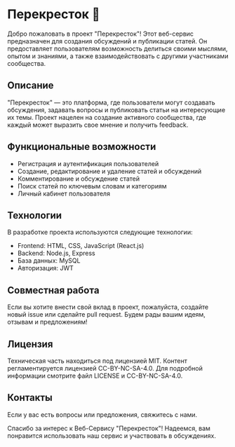 # Перекресток 🚦

Добро пожаловать в проект "Перекресток"! Этот веб-сервис предназначен для создания обсуждений и публикации статей. Он предоставляет пользователям возможность делиться своими мыслями, опытом и знаниями, а также взаимодействовать с другими участниками сообщества.

## Описание

"Перекресток" — это платформа, где пользователи могут создавать обсуждения, задавать вопросы и публиковать статьи на интересующие их темы. Проект нацелен на создание активного сообщества, где каждый может выразить свое мнение и получить feedback.

## Функциональные возможности

- Регистрация и аутентификация пользователей
- Создание, редактирование и удаление статей и обсуждений
- Комментирование и обсуждение статей
- Поиск статей по ключевым словам и категориям
- Личный кабинет пользователя

## Технологии

В разработке проекта используются следующие технологии:

- Frontend: HTML, CSS, JavaScript (React.js)
- Backend: Node.js, Express
- База данных: MySQL
- Авторизация: JWT

## Совместная работа

Если вы хотите внести свой вклад в проект, пожалуйста, создайте новый issue или сделайте pull request. Будем рады вашим идеям, отзывам и предложениям!

## Лицензия

Техническая часть находиться под лицензией MIT. Контент регламентируется лицензией CC-BY-NC-SA-4.0. Для подробной информации смотрите файл LICENSE и CC-BY-NC-SA-4.0.

## Контакты

Если у вас есть вопросы или предложения, свяжитесь с нами.

Спасибо за интерес к Веб-Сервису "Перекресток"! Надеемся, вам понравится использовать наш сервис и участвовать в обсуждениях.


